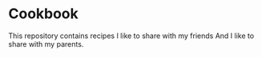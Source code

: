 # Cookbook
This repository contains recipes I like to share with my friends
And I like to share with my parents.
